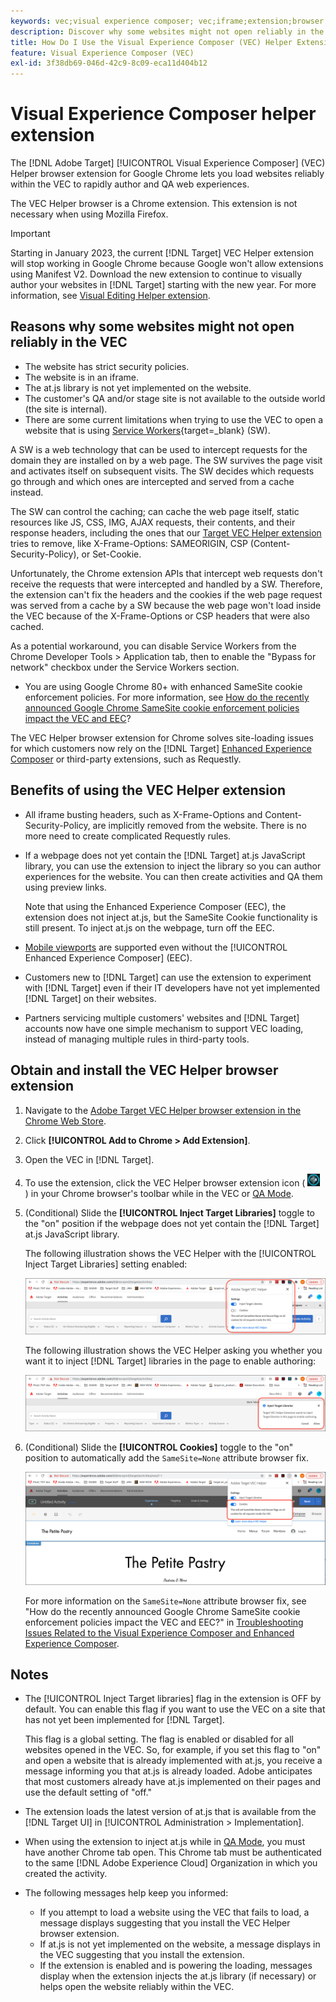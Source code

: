 ```yaml
---
keywords: vec;visual experience composer; vec;iframe;extension;browser
description: Discover why some websites might not open reliably in the Visual Experience Composer (VEC). The VEC Helper browser extension lets you load websites reliably within the VEC.
title: How Do I Use the Visual Experience Composer (VEC) Helper Extension?
feature: Visual Experience Composer (VEC)
exl-id: 3f38db69-046d-42c9-8c09-eca11d404b12
---
```

# Visual Experience Composer helper extension

The [!DNL Adobe Target] [!UICONTROL Visual Experience Composer] (VEC) Helper browser extension for Google Chrome lets you load websites reliably within the VEC to rapidly author and QA web experiences.

The VEC Helper browser is a Chrome extension. This extension is not necessary when using Mozilla Firefox.

>[!IMPORTANT]
>
>Starting in January 2023, the current [!DNL Target] VEC Helper extension will stop working in Google Chrome because Google won't allow extensions using Manifest V2. Download the new extension to continue to visually author your websites in [!DNL Target] starting with the new year. For more information, see [Visual Editing Helper extension](/help/main/c-experiences/c-visual-experience-composer/r-troubleshoot-composer/visual-editing-helper-extension).

## Reasons why some websites might not open reliably in the VEC

* The website has strict security policies.
* The website is in an iframe.
* The at.js library is not yet implemented on the website.
* The customer's QA and/or stage site is not available to the outside world (the site is internal).
* There are some current limitations when trying to use the VEC to open a website that is using [Service Workers](https://developer.mozilla.org/en-US/docs/Web/API/Service_Worker_API){target=_blank} (SW).

A SW is a web technology that can be used to intercept requests for the domain they are installed on by a web page. The SW survives the page visit and activates itself on subsequent visits. The SW decides which requests go through and which ones are intercepted and served from a cache instead.

The SW can control the caching; can cache the web page itself, static resources like JS, CSS, IMG, AJAX requests, their contents, and their response headers, including the ones that our [Target VEC Helper extension](/help/main/c-experiences/c-visual-experience-composer/r-troubleshoot-composer/vec-helper-browser-extension.md) tries to remove, like X-Frame-Options: SAMEORIGIN, CSP (Content-Security-Policy), or Set-Cookie.

Unfortunately, the Chrome extension APIs that intercept web requests don't receive the requests that were intercepted and handled by a SW. Therefore, the extension can't fix the headers and the cookies if the web page request was served from a cache by a SW because the web page won't load inside the VEC because of the X-Frame-Options or CSP headers that were also cached.

As a potential workaround, you can disable Service Workers from the Chrome Developer Tools > Application tab, then to enable the "Bypass for network" checkbox under the Service Workers section.

* You are using Google Chrome 80+ with enhanced SameSite cookie enforcement policies. For more information, see [How do the recently announced Google Chrome SameSite cookie enforcement policies impact the VEC and EEC](/help/main/c-experiences/c-visual-experience-composer/r-troubleshoot-composer/issues-related-to-the-visual-experience-composer-vec-and-enhanced-experience-composer-eec.md#samesite)?

The VEC Helper browser extension for Chrome solves site-loading issues for which customers now rely on the [!DNL Target] [Enhanced Experience Composer](/help/main/administrating-target/visual-experience-composer-set-up.md#eec) or third-party extensions, such as Requestly.

## Benefits of using the VEC Helper extension

* All iframe busting headers, such as X-Frame-Options and Content-Security-Policy, are implicitly removed from the website. There is no more need to create complicated Requestly rules.
* If a webpage does not yet contain the [!DNL Target] at.js JavaScript library, you can use the extension to inject the library so you can author experiences for the website. You can then create activities and QA them using preview links.

  Note that using the Enhanced Experience Composer (EEC), the extension does not inject at.js, but the SameSite Cookie functionality is still present. To inject at.js on the webpage, turn off the EEC.

* [Mobile viewports](/help/main/c-experiences/c-visual-experience-composer/mobile-viewports.md) are supported even without the [!UICONTROL Enhanced Experience Composer] (EEC).
* Customers new to [!DNL Target] can use the extension to experiment with [!DNL Target] even if their IT developers have not yet implemented [!DNL Target] on their websites.
* Partners servicing multiple customers' websites and [!DNL Target] accounts now have one simple mechanism to support VEC loading, instead of managing multiple rules in third-party tools.

## Obtain and install the VEC Helper browser extension

1. Navigate to the [Adobe Target VEC Helper browser extension in the Chrome Web Store](https://chrome.google.com/webstore/detail/adobe-target-vec-helper/ggjpideecfnbipkacplkhhaflkdjagak).
1. Click **[!UICONTROL Add to Chrome > Add Extension]**.
1. Open the VEC in [!DNL Target].
1. To use the extension, click the VEC Helper browser extension icon ( ![VEC Helper icon](/help/main/c-experiences/c-visual-experience-composer/r-troubleshoot-composer/assets/vec-help-extension.png) ) in your Chrome browser's toolbar while in the VEC or [QA Mode](/help/main/c-activities/c-activity-qa/activity-qa.md).
1. (Conditional) Slide the **[!UICONTROL Inject Target Libraries]** toggle to the "on" position if the webpage does not yet contain the [!DNL Target] at.js JavaScript library.

   The following illustration shows the VEC Helper with the [!UICONTROL Inject Target Libraries] setting enabled:

   ![VEC helper 1](/help/main/c-experiences/c-visual-experience-composer/r-troubleshoot-composer/assets/vec-help-extension-1.png)

   The following illustration shows the VEC Helper asking you whether you want it to inject [!DNL Target] libraries in the page to enable authoring: 

   ![VEC helper 2](/help/main/c-experiences/c-visual-experience-composer/r-troubleshoot-composer/assets/vec-helper.png)

1. (Conditional) Slide the **[!UICONTROL Cookies]** toggle to the "on" position to automatically add the `SameSite=None` attribute browser fix.

   ![Cookies toggle in the VEC helper extension](/help/main/c-experiences/c-visual-experience-composer/r-troubleshoot-composer/assets/cookies-vec-helper.png)

   For more information on the `SameSite=None` attribute browser fix, see "How do the recently announced Google Chrome SameSite cookie enforcement policies impact the VEC and EEC?" in [Troubleshooting Issues Related to the Visual Experience Composer and Enhanced Experience Composer](/help/main/c-experiences/c-visual-experience-composer/r-troubleshoot-composer/issues-related-to-the-visual-experience-composer-vec-and-enhanced-experience-composer-eec.md#samesite).

## Notes

* The [!UICONTROL Inject Target libraries] flag in the extension is OFF by default. You can enable this flag if you want to use the VEC on a site that has not yet been implemented for [!DNL Target].

  This flag is a global setting. The flag is enabled or disabled for all websites opened in the VEC. So, for example, if you set this flag to "on" and open a website that is already implemented with at.js, you receive a message informing you that at.js is already loaded. Adobe anticipates that most customers already have at.js implemented on their pages and use the default setting of "off."

* The extension loads the latest version of at.js that is available from the [!DNL Target UI] in [!UICONTROL Administration > Implementation].
* When using the extension to inject at.js while in [QA Mode](/help/main/c-activities/c-activity-qa/activity-qa.md), you must have another Chrome tab open. This Chrome tab must be authenticated to the same [!DNL Adobe Experience Cloud] Organization in which you created the activity.
* The following messages help keep you informed:

  * If you attempt to load a website using the VEC that fails to load, a message displays suggesting that you install the VEC Helper browser extension.
  * If at.js is not yet implemented on the website, a message displays in the VEC suggesting that you install the extension.
  * If the extension is enabled and is powering the loading, messages display when the extension injects the at.js library (if necessary) or helps open the website reliably within the VEC.
